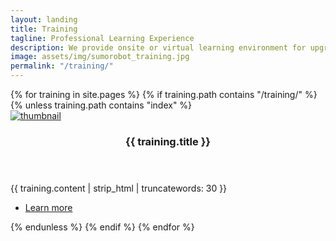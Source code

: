 ```yaml
---
layout: landing
title: Training
tagline: Professional Learning Experience
description: We provide onsite or virtual learning environment for upgrading technical skills and implementing various tech tools in educational purposes.
image: assets/img/sumorobot_training.jpg
permalink: "/training/"
---
```


<!-- Two -->
<section id="two" class="spotlights">
	{% for training in site.pages %}
  {% if training.path contains "/training/" %}
	{% unless training.path contains "index" %}
	<section>
		<a href="{{ training.permalink | absolute_url }}" class="image">
			<img src="{{ training.image | absolute_url }}" alt="thumbnail" data-position="center center" />
		</a>
		<div class="content">
			<div class="inner">
				<header class="major">
					<h3>{{ training.title }}</h3>
				</header>
				<p>{{ training.content | strip_html | truncatewords: 30 }}</p>
				<ul class="actions">
					<li><a href="{{ training.permalink | absolute_url }}" class="button">Learn more</a></li>
				</ul>
			</div>
		</div>
	</section>
	{% endunless %}
	{% endif %}
	{% endfor %}
</section>
